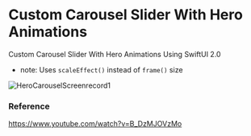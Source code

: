 # Custom Carousel Slider With Hero Animations

Custom Carousel Slider With Hero Animations Using SwiftUI 2.0

- note: Uses `scaleEffect()` instead of `frame()` size

![HeroCarouselScreenrecord1](https://user-images.githubusercontent.com/3436468/107147186-a4201700-6987-11eb-9d07-d57d446007fc.gif)

### Reference

https://www.youtube.com/watch?v=B_DzMJOVzMo
